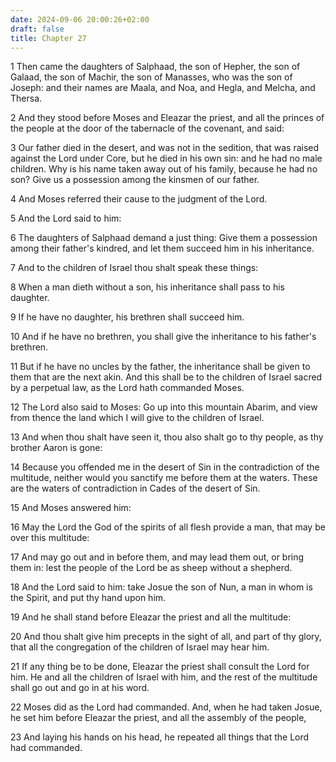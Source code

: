 ```yaml
---
date: 2024-09-06 20:00:26+02:00
draft: false
title: Chapter 27
---
```




1 Then came the daughters of Salphaad, the son of Hepher, the son of Galaad, the son of Machir, the son of Manasses, who was the son of Joseph: and their names are Maala, and Noa, and Hegla, and Melcha, and Thersa.

2 And they stood before Moses and Eleazar the priest, and all the princes of the people at the door of the tabernacle of the covenant, and said:

3 Our father died in the desert, and was not in the sedition, that was raised against the Lord under Core, but he died in his own sin: and he had no male children. Why is his name taken away out of his family, because he had no son? Give us a possession among the kinsmen of our father.

4 And Moses referred their cause to the judgment of the Lord.

5 And the Lord said to him:

6 The daughters of Salphaad demand a just thing: Give them a possession among their father's kindred, and let them succeed him in his inheritance.

7 And to the children of Israel thou shalt speak these things:

8 When a man dieth without a son, his inheritance shall pass to his daughter.

9 If he have no daughter, his brethren shall succeed him.

10 And if he have no brethren, you shall give the inheritance to his father's brethren.

11 But if he have no uncles by the father, the inheritance shall be given to them that are the next akin. And this shall be to the children of Israel sacred by a perpetual law, as the Lord hath commanded Moses.

12 The Lord also said to Moses: Go up into this mountain Abarim, and view from thence the land which I will give to the children of Israel.

13 And when thou shalt have seen it, thou also shalt go to thy people, as thy brother Aaron is gone:

14 Because you offended me in the desert of Sin in the contradiction of the multitude, neither would you sanctify me before them at the waters. These are the waters of contradiction in Cades of the desert of Sin.

15 And Moses answered him:

16 May the Lord the God of the spirits of all flesh provide a man, that may be over this multitude:

17 And may go out and in before them, and may lead them out, or bring them in: lest the people of the Lord be as sheep without a shepherd.

18 And the Lord said to him: take Josue the son of Nun, a man in whom is the Spirit, and put thy hand upon him.

19 And he shall stand before Eleazar the priest and all the multitude:

20 And thou shalt give him precepts in the sight of all, and part of thy glory, that all the congregation of the children of Israel may hear him.

21 If any thing be to be done, Eleazar the priest shall consult the Lord for him. He and all the children of Israel with him, and the rest of the multitude shall go out and go in at his word.

22 Moses did as the Lord had commanded. And, when he had taken Josue, he set him before Eleazar the priest, and all the assembly of the people,

23 And laying his hands on his head, he repeated all things that the Lord had commanded.

